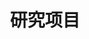 ---
title: 研究项目
type: landing
translationKey: project
sections:
  - block: portfolio
    content:
      title: 研究项目
      subtitle: 我们的主要研究方向和项目
      text: ''
      filters:
        folders:
          - project
      default_button_index: 0
      buttons:
        - name: 全部
          tag: '*'
        - name: 预测控制
          tag: Predictive Control
        - name: 自主机器人
          tag: Autonomous Robot
        - name: 智能交通
          tag: Intelligent Transport
    design:
      columns: '1'
      view: showcase
      flip_alt_rows: false
---